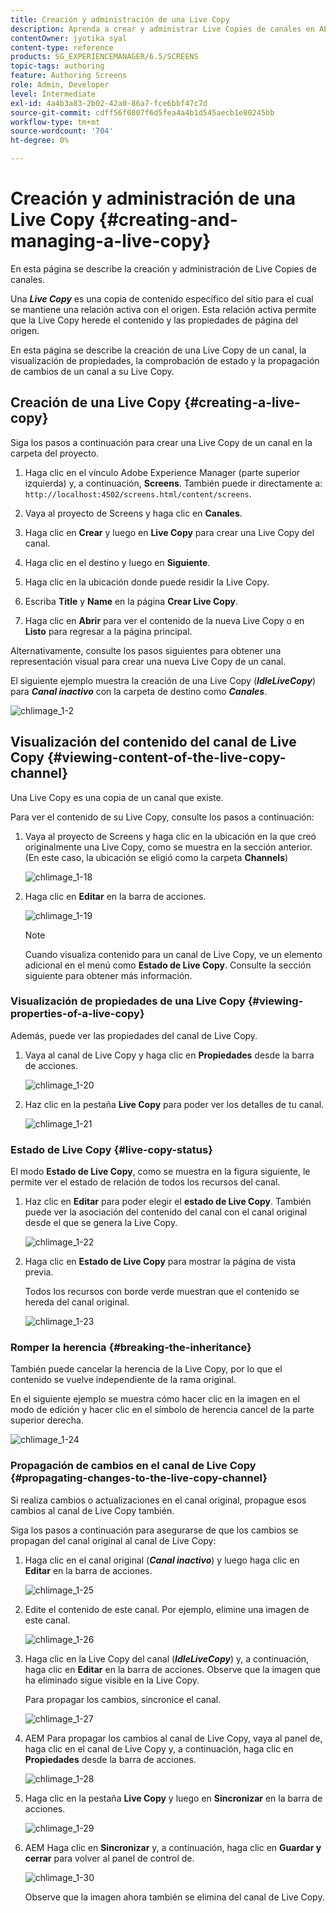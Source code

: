 ```yaml
---
title: Creación y administración de una Live Copy
description: Aprenda a crear y administrar Live Copies de canales en AEM Screens.
contentOwner: jyotika syal
content-type: reference
products: SG_EXPERIENCEMANAGER/6.5/SCREENS
topic-tags: authoring
feature: Authoring Screens
role: Admin, Developer
level: Intermediate
exl-id: 4a4b3a83-2b02-42a0-86a7-fce6bbf47c7d
source-git-commit: cdff56f0807f6d5fea4a4b1d545aecb1e80245bb
workflow-type: tm+mt
source-wordcount: '704'
ht-degree: 0%

---
```


# Creación y administración de una Live Copy {#creating-and-managing-a-live-copy}

En esta página se describe la creación y administración de Live Copies de canales.

Una ***Live Copy*** es una copia de contenido específico del sitio para el cual se mantiene una relación activa con el origen. Esta relación activa permite que la Live Copy herede el contenido y las propiedades de página del origen.

En esta página se describe la creación de una Live Copy de un canal, la visualización de propiedades, la comprobación de estado y la propagación de cambios de un canal a su Live Copy.


## Creación de una Live Copy {#creating-a-live-copy}

Siga los pasos a continuación para crear una Live Copy de un canal en la carpeta del proyecto.

1. Haga clic en el vínculo Adobe Experience Manager (parte superior izquierda) y, a continuación, **Screens**. También puede ir directamente a: `http://localhost:4502/screens.html/content/screens`.

1. Vaya al proyecto de Screens y haga clic en **Canales**.
1. Haga clic en **Crear** y luego en **Live Copy** para crear una Live Copy del canal.
1. Haga clic en el destino y luego en **Siguiente**.
1. Haga clic en la ubicación donde puede residir la Live Copy.
1. Escriba **Title** y **Name** en la página **Crear Live Copy**.

1. Haga clic en **Abrir** para ver el contenido de la nueva Live Copy o en **Listo** para regresar a la página principal.

Alternativamente, consulte los pasos siguientes para obtener una representación visual para crear una nueva Live Copy de un canal.

El siguiente ejemplo muestra la creación de una Live Copy (***IdleLiveCopy***) para ***Canal inactivo*** con la carpeta de destino como ***Canales***.

![chlimage_1-2](assets/chlimage_1-2.gif)

## Visualización del contenido del canal de Live Copy {#viewing-content-of-the-live-copy-channel}

Una Live Copy es una copia de un canal que existe.

Para ver el contenido de su Live Copy, consulte los pasos a continuación:

1. Vaya al proyecto de Screens y haga clic en la ubicación en la que creó originalmente una Live Copy, como se muestra en la sección anterior. (En este caso, la ubicación se eligió como la carpeta **Channels**)

   ![chlimage_1-18](assets/chlimage_1-18.png)

1. Haga clic en **Editar** en la barra de acciones.

   ![chlimage_1-19](assets/chlimage_1-19.png)

   >[!NOTE]
   >
   >Cuando visualiza contenido para un canal de Live Copy, ve un elemento adicional en el menú como **Estado de Live Copy**. Consulte la sección siguiente para obtener más información.

### Visualización de propiedades de una Live Copy {#viewing-properties-of-a-live-copy}

Además, puede ver las propiedades del canal de Live Copy.

1. Vaya al canal de Live Copy y haga clic en **Propiedades** desde la barra de acciones.

   ![chlimage_1-20](assets/chlimage_1-20.png)

1. Haz clic en la pestaña **Live Copy** para poder ver los detalles de tu canal.

   ![chlimage_1-21](assets/chlimage_1-21.png)

### Estado de Live Copy   {#live-copy-status}

El modo **Estado de Live Copy**, como se muestra en la figura siguiente, le permite ver el estado de relación de todos los recursos del canal.

1. Haz clic en **Editar** para poder elegir el **estado de Live Copy**. También puede ver la asociación del contenido del canal con el canal original desde el que se genera la Live Copy.

   ![chlimage_1-22](assets/chlimage_1-22.png)

1. Haga clic en **Estado de Live Copy** para mostrar la página de vista previa.

   Todos los recursos con borde verde muestran que el contenido se hereda del canal original.

   ![chlimage_1-23](assets/chlimage_1-23.png)

### Romper la herencia {#breaking-the-inheritance}

También puede cancelar la herencia de la Live Copy, por lo que el contenido se vuelve independiente de la rama original.

En el siguiente ejemplo se muestra cómo hacer clic en la imagen en el modo de edición y hacer clic en el símbolo de herencia cancel de la parte superior derecha.

![chlimage_1-24](assets/chlimage_1-24.png)

### Propagación de cambios en el canal de Live Copy {#propagating-changes-to-the-live-copy-channel}

Si realiza cambios o actualizaciones en el canal original, propague esos cambios al canal de Live Copy también.

Siga los pasos a continuación para asegurarse de que los cambios se propagan del canal original al canal de Live Copy:

1. Haga clic en el canal original (***Canal inactivo***) y luego haga clic en **Editar** en la barra de acciones.

   ![chlimage_1-25](assets/chlimage_1-25.png)

1. Edite el contenido de este canal. Por ejemplo, elimine una imagen de este canal.

   ![chlimage_1-26](assets/chlimage_1-26.png)

1. Haga clic en la Live Copy del canal (***IdleLiveCopy***) y, a continuación, haga clic en **Editar** en la barra de acciones. Observe que la imagen que ha eliminado sigue visible en la Live Copy.

   Para propagar los cambios, sincronice el canal.

   ![chlimage_1-27](assets/chlimage_1-27.png)

1. AEM Para propagar los cambios al canal de Live Copy, vaya al panel de, haga clic en el canal de Live Copy y, a continuación, haga clic en **Propiedades** desde la barra de acciones.

   ![chlimage_1-28](assets/chlimage_1-28.png)

1. Haga clic en la pestaña **Live Copy** y luego en **Sincronizar** en la barra de acciones.

   ![chlimage_1-29](assets/chlimage_1-29.png)

1. AEM Haga clic en **Sincronizar** y, a continuación, haga clic en **Guardar y cerrar** para volver al panel de control de.

   ![chlimage_1-30](assets/chlimage_1-30.png)

   Observe que la imagen ahora también se elimina del canal de Live Copy.
